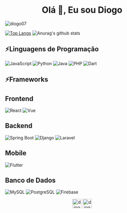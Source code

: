 <h1 align="center">Olá 👋, Eu sou Diogo</h1>

<p align="left"> <img src="https://komarev.com/ghpvc/?username=diogo07" alt="diogo07" /> </p>

[![Top Langs](https://github-readme-stats.vercel.app/api/top-langs/?username=diogo07&layout=compact)](https://github.com/diogo07/diogo07)
![Anurag's github stats](https://github-readme-stats.vercel.app/api?username=diogo07&count_private=true&show_icons=true)

## ⚡Linguagens de Programação

![JavaScript](https://img.shields.io/badge/-JavaScript-404040?style=flat&logo=javascript)
![Python](https://img.shields.io/badge/-Python-404040?style=flat&logo=Python)
![Java](https://img.shields.io/badge/-Java-404040?style=flat&logo=Java&logoColor=FFA518)
![PHP](https://img.shields.io/badge/PHP-404040?style=flat-square&logo=php&logoColor=777BB3)
![Dart](https://img.shields.io/badge/-Dart-404040?style=flat&logo=dart&logoColor=1075C2)

## ⚡Frameworks


## Frontend

![React](https://img.shields.io/badge/-React-404040?style=flat&logo=react)
![Vue](https://img.shields.io/badge/-Vue.js-404040?style=flat&logo=vue.js&logoColor=41B883)

## Backend

![Spring Boot](https://img.shields.io/badge/Spring%20Boot-404040.svg?style=flat&logo=springboot&logoColor=6DB33F)
![Django](https://img.shields.io/badge/-Django-404040?style=flat&logo=Django)
![Laravel](https://img.shields.io/badge/-Laravel-404040?style=flat&logo=laravel&logoColor=FF2D20)


## Mobile

![Flutter](https://img.shields.io/badge/-Flutter-404040?style=flat&logo=flutter&logoColor=02569B)

## Banco de Dados

![MySQL](https://img.shields.io/badge/-MySQL-404040?style=flat&logo=mysql&logoColor=4479A1)
![PostgreSQL](https://img.shields.io/badge/-PostgreSQL-404040?style=flat&logo=postgresql&logoColor=336791)
![Firebase](https://img.shields.io/badge/-Firebase-404040?style=flat&logo=firebase&logoColor=FFCA28)


<p align="center">
<a href="https://br.linkedin.com/in/diogo-sousa-47164493?trk=people-guest_people_search-card" target="blank"><img align="center" src="https://cdn.jsdelivr.net/npm/simple-icons@3.0.1/icons/linkedin.svg" alt="diogo-sousa" height="30" width="30" /></a>
<a href="https://instagram.com/diogo_sousa.js" target="blank"><img align="center" src="https://cdn.jsdelivr.net/npm/simple-icons@3.0.1/icons/instagram.svg" alt="diogo_sousa.js" height="30" width="30" /></a>
</p>
